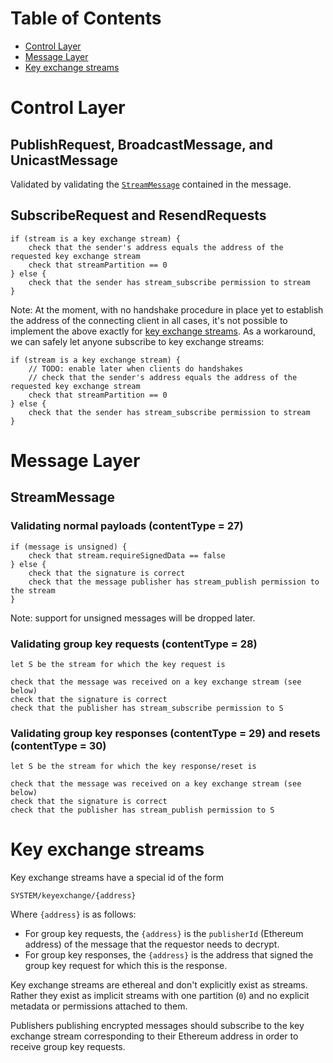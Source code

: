 # Table of Contents

- [Control Layer](#control-layer)
- [Message Layer](#message-layer)
- [Key exchange streams](#key-exchange-streams)

# Control Layer

## PublishRequest, BroadcastMessage, and UnicastMessage

Validated by validating the [`StreamMessage`](#messagelayer) contained in the message.

## SubscribeRequest and ResendRequests

```
if (stream is a key exchange stream) {
    check that the sender's address equals the address of the requested key exchange stream
    check that streamPartition == 0
} else {
    check that the sender has stream_subscribe permission to stream
}
```

Note: At the moment, with no handshake procedure in place yet to establish the address of the connecting client in all cases, it's not possible to implement the above exactly for [key exchange streams](#keyexchangestreams). As a workaround, we can safely let anyone subscribe to key exchange streams:

```
if (stream is a key exchange stream) {
    // TODO: enable later when clients do handshakes
    // check that the sender's address equals the address of the requested key exchange stream
    check that streamPartition == 0
} else {
    check that the sender has stream_subscribe permission to stream
}
```
# Message Layer

## StreamMessage

### Validating normal payloads (contentType = 27)

```
if (message is unsigned) {
    check that stream.requireSignedData == false
} else {
    check that the signature is correct
    check that the message publisher has stream_publish permission to the stream
}
```

Note: support for unsigned messages will be dropped later.

### Validating group key requests (contentType = 28)

```
let S be the stream for which the key request is

check that the message was received on a key exchange stream (see below)
check that the signature is correct
check that the publisher has stream_subscribe permission to S
```

### Validating group key responses (contentType = 29) and resets (contentType = 30)

```
let S be the stream for which the key response/reset is

check that the message was received on a key exchange stream (see below)
check that the signature is correct
check that the publisher has stream_publish permission to S
```

# Key exchange streams

Key exchange streams have a special id of the form

```
SYSTEM/keyexchange/{address}
```

Where `{address}` is as follows:

- For group key requests, the `{address}` is the `publisherId` (Ethereum address) of the message that the requestor needs to decrypt.
- For group key responses, the `{address}` is the address that signed the group key request for which this is the response.

Key exchange streams are ethereal and don't explicitly exist as streams. Rather they exist as implicit streams with one partition (`0`) and no explicit metadata or permissions attached to them.

Publishers publishing encrypted messages should subscribe to the key exchange stream corresponding to their Ethereum address in order to receive group key requests.
